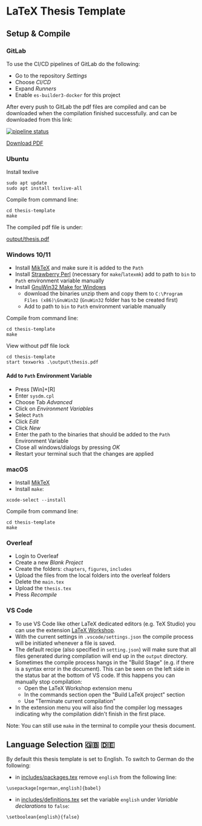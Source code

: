 # LaTeX Thesis Template

## Setup & Compile

### GitLab
To use the CI/CD pipelines of GitLab do the following:
* Go to the repository _Settings_
* Choose _CI/CD_
* Expand _Runners_
* Enable `es-builder3-docker` for this project

After every push to GitLab the pdf files are compiled and can be downloaded when the compilation finished successfully. and can be downloaded from this link:

[![pipeline status](https://atreus.informatik.uni-tuebingen.de/ties/templates/thesis-template/badges/main/pipeline.svg)](https://atreus.informatik.uni-tuebingen.de/ties/templates/thesis-template/-/commits/main) 

[Download PDF](https://atreus.informatik.uni-tuebingen.de/ties/templates/thesis-template/-/jobs/artifacts/main/browse?job=build)

### Ubuntu

Install texlive
```
sudo apt update
sudo apt install texlive-all
```

Compile from command line:
```
cd thesis-template
make
```

The compiled pdf file is under:

[output/thesis.pdf](output/thesis.pdf)

### Windows 10/11

* Install [MikTeX](https://miktex.org/download) and make sure it is added to the `Path`
* Install [Strawberry Perl](https://strawberryperl.com/) (necessary for `make`/`latexmk`) add to path to `bin` to `Path` environment variable manually
* Install [GnuWin32 Make for Windows](http://gnuwin32.sourceforge.net/packages/make.htm)
	* download the binaries unzip them and copy them to `C:\Program Files (x86)\GnuWin32` (`GnuWin32` folder has to be created first)
	* Add to path to `bin` to `Path` environment variable manually

Compile from command line:
```
cd thesis-template
make
```

View without pdf file lock
```
cd thesis-template
start texworks .\output\thesis.pdf
```

#### Add to `Path` Environment Variable
* Press [Win]+[R]
* Enter `sysdm.cpl`
* Choose Tab _Advanced_
* Click on _Environment Variables_
* Select `Path`
* Click _Edit_
* Click _New_
* Enter the path to the binaries that should be added to the `Path` Environment Variable
* Close all windows/dialogs by pressing _OK_
* Restart your terminal such that the changes are applied

### macOS

* Install [MikTeX](https://miktex.org/howto/install-miktex-mac)
* Install `make`:
```
xcode-select --install
```

Compile from command line:
```
cd thesis-template
make
```

### Overleaf
* Login to Overleaf
* Create a new _Blank Project_
* Create the folders: `chapters`, `figures`, `includes`
* Upload the files from the local folders into the overleaf folders
* Delete the `main.tex`
* Upload the `thesis.tex`
* Press _Recompile_

### VS Code
* To use VS Code like other LaTeX dedicated editors (e.g. TeX Studio) you can use the extension [LaTeX Workshop](https://marketplace.visualstudio.com/items?itemName=James-Yu.latex-workshop).
* With the current settings in `.vscode/settings.json` the compile process will be initiated whenever a file is saved.
* The default recipe (also specified in `setting.json`) will make sure that all files generated during compilation will end up in the `output` directory.
* Sometimes the compile process hangs in the "Build Stage" (e.g. if there is a syntax error in the document). This can be seen on the left side in the status bar at the bottom of VS code. If this happens you can manually stop compilation:
  * Open the LaTeX Workshop extension menu
  * In the commands section open the "Build LaTeX project" section
  * Use "Terminate current compilation"
* In the extension menu you will also find the compiler log messages indicating why the compilation didn't finish in the first place.

Note: You can still use `make` in the terminal to compile your thesis document.

## Language Selection 🇬🇧 🇩🇪

By default this thesis template is set to English. To switch to German do the following:
* in [includes/packages.tex](./includes/packages.tex) remove `english` from the following line:
```
\usepackage[ngerman,english]{babel}
```
* in [includes/definitions.tex](./includes/definitions.tex) set the variable `english` under _Variable declarations_ to `false`:
```
\setboolean{english}{false}
```
